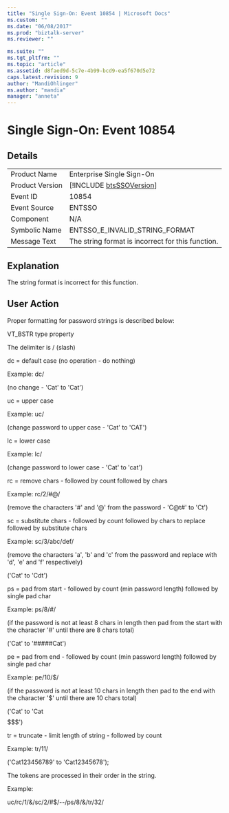 ```yaml
---
title: "Single Sign-On: Event 10854 | Microsoft Docs"
ms.custom: ""
ms.date: "06/08/2017"
ms.prod: "biztalk-server"
ms.reviewer: ""

ms.suite: ""
ms.tgt_pltfrm: ""
ms.topic: "article"
ms.assetid: d8faed9d-5c7e-4b99-bcd9-ea5f670d5e72
caps.latest.revision: 9
author: "MandiOhlinger"
ms.author: "mandia"
manager: "anneta"
---
```

# Single Sign-On: Event 10854
## Details  
  
|                 |                                                             |
|-----------------|-------------------------------------------------------------|
|  Product Name   |                  Enterprise Single Sign-On                  |
| Product Version | [!INCLUDE [btsSSOVersion](../includes/btsssoversion-md.md)] |
|    Event ID     |                            10854                            |
|  Event Source   |                           ENTSSO                            |
|    Component    |                             N/A                             |
|  Symbolic Name  |               ENTSSO_E_INVALID_STRING_FORMAT                |
|  Message Text   |      The string format is incorrect for this function.      |
  
## Explanation  
 The string format is incorrect for this function.  
  
## User Action  
 Proper formatting for password strings is described below:  
  
 VT_BSTR type property  
  
 The delimiter is / (slash)  
  
 dc = default case (no operation - do nothing)  
  
 Example: dc/  
  
 (no change - 'Cat' to 'Cat')  
  
 uc = upper case  
  
 Example: uc/  
  
 (change password to upper case - 'Cat' to 'CAT')  
  
 lc = lower case  
  
 Example: lc/  
  
 (change password to lower case - 'Cat' to 'cat')  
  
 rc = remove chars - followed by count followed by chars  
  
 Example: rc/2/#@/  
  
 (remove the characters '#' and '@' from the password - 'C@t#' to 'Ct')  
  
 sc = substitute chars - followed by count followed by chars to replace followed by substitute chars  
  
 Example: sc/3/abc/def/  
  
 (remove the characters 'a', 'b' and 'c' from the password and replace with 'd', 'e' and 'f' respectively)  
  
 ('Cat' to 'Cdt')  
  
 ps = pad from start - followed by count (min password length) followed by single pad char  
  
 Example: ps/8/#/  
  
 (if the password is not at least 8 chars in length then pad from the start with the character '#' until there are 8 chars total)  
  
 ('Cat' to '#####Cat')  
  
 pe = pad from end - followed by count (min password length) followed by single pad char  
  
 Example: pe/10/$/  
  
 (if the password is not at least 10 chars in length then pad to the end with the character '$' until there are 10 chars total)  
  
 ('Cat' to 'Cat$$$$$$$')  
  
 tr = truncate - limit length of string - followed by count  
  
 Example: tr/11/  
  
 ('Cat123456789' to 'Cat12345678');  
  
 The tokens are processed in their order in the string.  
  
 Example:  
  
 uc/rc/1/&/sc/2/#$/--/ps/8/&/tr/32/